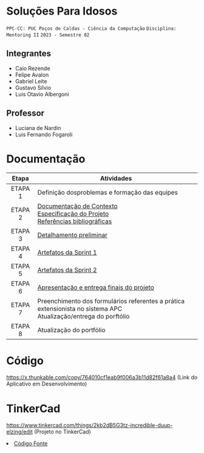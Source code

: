 # Soluções Para Idosos

`PPC-CC: PUC Poços de Caldas - Ciência da Computação`
`Disciplina: Mentoring II`
`2023 - Semestre 02`

## Integrantes

- Caio Rezende
- Felipe Avalon
- Gabriel Leite
- Gustavo Silvio
- Luis Otavio Albergoni

## Professor

- Luciana de Nardin
- Luis Fernando Fogaroli

# Documentação

| Etapa   |  Atividades |
|  :----:   | ----------- |
| ETAPA 1 | Definição dosproblemas e formação das equipes |
| ETAPA 2 | <a href="docs/1-Documentação de Contexto.md"> Documentação de Contexto</a> <br> <a href="docs/2-Especificação do Projeto.md"> Especificação do Projeto</a> <br> <a href="docs/7-Referências.md"> Referências bibliográficas</a>|
| ETAPA 3 | <a href="docs/3-Detalhamento preliminar.md"> Detalhamento preliminar </a> |
| ETAPA 4 | <a href="docs/4-Sprint 1.md"> Artefatos da Sprint 1</a> |
| ETAPA 5 | <a href="docs/5-Sprint 2.md"> Artefatos da Sprint 2</a> |
| ETAPA 6 | <a href="docs/6-Apresentação do Projeto.md"> Apresentação e entrega finais do projeto</a> |
| ETAPA 7 | Preenchimento dos formulários referentes a prática extensionista no sistema APC <br> Atualização/entrega do porftólio| 
| ETAPA 8 | Atualização do portfólio

# Código

https://x.thunkable.com/copy/764010cf1eab9f006a3b11d82f61a8a4 (Link do Aplicativo em Desenvolvimento)

# TinkerCad
https://www.tinkercad.com/things/2kb2dB5G3tz-incredible-duup-elzing/edit (Projeto no TinkerCad)


<li><a href="src/README.md"> Código Fonte</a></li>


